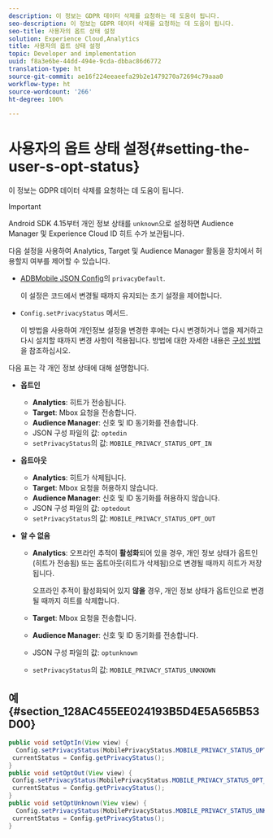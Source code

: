 ```yaml
---
description: 이 정보는 GDPR 데이터 삭제를 요청하는 데 도움이 됩니다.
seo-description: 이 정보는 GDPR 데이터 삭제를 요청하는 데 도움이 됩니다.
seo-title: 사용자의 옵트 상태 설정
solution: Experience Cloud,Analytics
title: 사용자의 옵트 상태 설정
topic: Developer and implementation
uuid: f8a3e6be-44dd-494e-9cda-dbbac86d6772
translation-type: ht
source-git-commit: ae16f224eeaeefa29b2e1479270a72694c79aaa0
workflow-type: ht
source-wordcount: '266'
ht-degree: 100%

---
```



# 사용자의 옵트 상태 설정{#setting-the-user-s-opt-status}

이 정보는 GDPR 데이터 삭제를 요청하는 데 도움이 됩니다.

>[!IMPORTANT]
>
>Android SDK 4.15부터 개인 정보 상태를 `unknown`으로 설정하면 Audience Manager 및 Experience Cloud ID 히트 수가 보관됩니다.

다음 설정을 사용하여 Analytics, Target 및 Audience Manager 활동을 장치에서 허용할지 여부를 제어할 수 있습니다.

* [ADBMobile JSON Config](/help/android/configuration/json-config/json-config.md)의 `privacyDefault`.

   이 설정은 코드에서 변경될 때까지 유지되는 초기 설정을 제어합니다.

* `Config.setPrivacyStatus` 메서드.

   이 방법을 사용하여 개인정보 설정을 변경한 후에는 다시 변경하거나 앱을 제거하고 다시 설치할 때까지 변경 사항이 적용됩니다. 방법에 대한 자세한 내용은 [구성 방법](/help/android/configuration/methods.md)을 참조하십시오.

다음 표는 각 개인 정보 상태에 대해 설명합니다.

* **옵트인**

   * **Analytics**: 히트가 전송됩니다.
   * **Target**: Mbox 요청을 전송합니다.
   * **Audience Manager**: 신호 및 ID 동기화를 전송합니다.
   * JSON 구성 파일의 값: `optedin`
   * `setPrivacyStatus`의 값: `MOBILE_PRIVACY_STATUS_OPT_IN`

* **옵트아웃**

   * **Analytics**: 히트가 삭제됩니다.
   * **Target**: Mbox 요청을 허용하지 않습니다.
   * **Audience Manager**: 신호 및 ID 동기화를 허용하지 않습니다.
   * JSON 구성 파일의 값: `optedout`
   * `setPrivacyStatus`의 값: `MOBILE_PRIVACY_STATUS_OPT_OUT`

* **알 수 없음**

   * **Analytics**: 오프라인 추적이 **활성화**&#x200B;되어 있을 경우, 개인 정보 상태가 옵트인(히트가 전송됨) 또는 옵트아웃(히트가 삭제됨)으로 변경될 때까지 히트가 저장됩니다.

      오프라인 추적이 활성화되어 있지 <b>않을</b> 경우, 개인 정보 상태가 옵트인으로 변경될 때까지 히트를 삭제합니다.
   * **Target**: Mbox 요청을 전송합니다.
   * **Audience Manager**: 신호 및 ID 동기화를 전송합니다.
   * JSON 구성 파일의 값: `optunknown`
   * `setPrivacyStatus`의 값: `MOBILE_PRIVACY_STATUS_UNKNOWN`

## 예 {#section_128AC455EE024193B5D4E5A565B53D00}

```java
public void setOptIn(View view) { 
  Config.setPrivacyStatus(MobilePrivacyStatus.MOBILE_PRIVACY_STATUS_OPT_IN); 
 currentStatus = Config.getPrivacyStatus(); 
} 
public void setOptOut(View view) { 
 Config.setPrivacyStatus(MobilePrivacyStatus.MOBILE_PRIVACY_STATUS_OPT_OUT); 
 currentStatus = Config.getPrivacyStatus(); 
} 
public void setOptUnknown(View view) { 
  Config.setPrivacyStatus(MobilePrivacyStatus.MOBILE_PRIVACY_STATUS_UNKNOWN); 
 currentStatus = Config.getPrivacyStatus(); 
}
```


